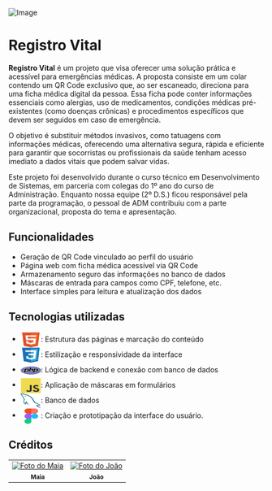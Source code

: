 ![Image](https://github.com/user-attachments/assets/abe334e7-b1d1-44fd-ac26-5192c195b5e9)

# Registro Vital

**Registro Vital** é um projeto que visa oferecer uma solução prática e acessível para emergências médicas. A proposta consiste em um colar contendo um QR Code exclusivo que, ao ser escaneado, direciona para uma ficha médica digital da pessoa. Essa ficha pode conter informações essenciais como alergias, uso de medicamentos, condições médicas pré-existentes (como doenças crônicas) e procedimentos específicos que devem ser seguidos em caso de emergência.

O objetivo é substituir métodos invasivos, como tatuagens com informações médicas, oferecendo uma alternativa segura, rápida e eficiente para garantir que socorristas ou profissionais da saúde tenham acesso imediato a dados vitais que podem salvar vidas.

Este projeto foi desenvolvido durante o curso técnico em Desenvolvimento de Sistemas, em parceria com colegas do 1º ano do curso de Administração. Enquanto nossa equipe (2º D.S.) ficou responsável pela parte da programação, o pessoal de ADM contribuiu com a parte organizacional, proposta do tema e apresentação.

## Funcionalidades

- Geração de QR Code vinculado ao perfil do usuário
- Página web com ficha médica acessível via QR Code
- Armazenamento seguro das informações no banco de dados
- Máscaras de entrada para campos como CPF, telefone, etc.
- Interface simples para leitura e atualização dos dados

## Tecnologias utilizadas

- <img align="center" alt="HTML" height="30" width="40" src="https://raw.githubusercontent.com/devicons/devicon/master/icons/html5/html5-original.svg">: Estrutura das páginas e marcação do conteúdo
- <img align="center" alt="CSS" height="30" width="40" src="https://raw.githubusercontent.com/devicons/devicon/master/icons/css3/css3-original.svg">: Estilização e responsividade da interface
- <img align="center" alt="PHP" height="30" width="40" src="https://raw.githubusercontent.com/devicons/devicon/master/icons/php/php-original.svg">: Lógica de backend e conexão com banco de dados
- <img align="center" alt="JavaScript" height="30" width="40" src="https://raw.githubusercontent.com/devicons/devicon/master/icons/javascript/javascript-original.svg">: Aplicação de máscaras em formulários
- <img align="center" alt="MySQL" height="30" width="40" src="https://raw.githubusercontent.com/devicons/devicon/master/icons/mysql/mysql-original.svg">: Banco de dados
- <img align="center" alt="Figma" height="30" width="40" src="https://raw.githubusercontent.com/devicons/devicon/master/icons/figma/figma-original.svg">: Criação e prototipação da interface do usuário.

<h2>Créditos</h2>
<table>
  <tr>
    <td align="center"">
      <a href="https://github.com/MatheusMaiaRangel">
        <img src="https://avatars.githubusercontent.com/u/179478474?v=4" width="100px" alt="Foto do Maia"/><br>
        <sub><b>Maia</b></sub>
      </a>
    </td>
    <td align="center">
      <a href="https://github.com/alvesxr">
        <img src="https://avatars.githubusercontent.com/u/175729323?v=4" width="100px" alt="Foto do João"/><br>
        <sub><b>João</b></sub>
      </a>
    </td>
  </tr>
</table>




